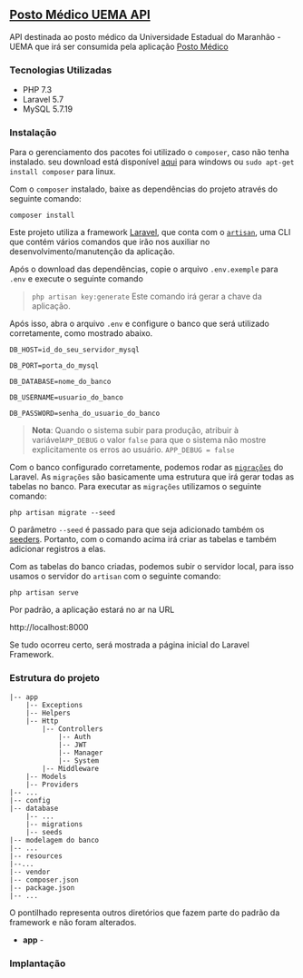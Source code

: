 
## [Posto Médico UEMA API](http://www.postomedico.ga)
API destinada ao posto médico da Universidade Estadual do Maranhão - UEMA que irá ser consumida pela aplicação   [Posto Médico](https://github.com/alexilallas/Posto-Medico-com-Angular-8)

### Tecnologias Utilizadas

* PHP 7.3
* Laravel 5.7
* MySQL 5.7.19

### Instalação

Para o gerenciamento dos pacotes foi utilizado o `composer`, caso não tenha instalado. seu download está disponível [aqui](https://getcomposer.org/) para windows ou `sudo apt-get install composer` para linux.
 
 Com o `composer` instalado, baixe as dependências do projeto através do seguinte comando:

 `composer install`

Este projeto utiliza a framework [Laravel](https://laravel.com/docs/5.7/installation), que conta com o  [`artisan`](https://laravel.com/docs/5.7/artisan),  uma CLI que contém vários comandos que irão nos auxiliar no desenvolvimento/manutenção da aplicação.

Após o download das dependências, copie o arquivo `.env.exemple` para `.env`  e execute o seguinte comando 

>`php artisan key:generate` 
>Este comando irá gerar a chave da aplicação.

Após isso, abra o arquivo `.env` e configure o banco que será utilizado corretamente, como mostrado abaixo.

`DB_HOST=id_do_seu_servidor_mysql`

`DB_PORT=porta_do_mysql`

`DB_DATABASE=nome_do_banco`

`DB_USERNAME=usuario_do_banco`

`DB_PASSWORD=senha_do_usuario_do_banco`

>**Nota**: Quando o sistema subir para produção, atribuir à variável`APP_DEBUG` o valor `false` para que o sistema não mostre explicitamente  os erros ao usuário.
`APP_DEBUG = false`

Com o banco configurado corretamente, podemos rodar as [`migrações`](https://laravel.com/docs/5.7/migrations) do Laravel. As `migrações` são basicamente uma estrutura que irá gerar todas as tabelas no banco.
Para executar as `migrações` utilizamos o seguinte comando:

`php artisan migrate --seed`

O parâmetro `--seed` é passado para que seja adicionado também os [seeders](https://laravel.com/docs/5.7/seeding). Portanto, com o comando acima irá criar as tabelas e também  adicionar registros a elas.

Com as tabelas do banco criadas, podemos subir o servidor local, para isso usamos o servidor do `artisan` com o seguinte comando:

`php artisan serve`

Por padrão, a aplicação estará no ar na URL 

http://localhost:8000

Se tudo ocorreu certo, será mostrada a página inicial do Laravel Framework.

### Estrutura do projeto

````
|-- app
	|-- Exceptions
	|-- Helpers
	|-- Http
		|-- Controllers
			|-- Auth
			|-- JWT
			|-- Manager
			|-- System
		|-- Middleware
	|-- Models
	|-- Providers
|-- ...
|-- config
|-- database
	|-- ...
	|-- migrations
	|-- seeds
|-- modelagem do banco
|-- ...
|-- resources
|--...
|-- vendor
|-- composer.json
|-- package.json
|-- ...
````
O pontilhado representa outros diretórios que fazem parte do padrão da framework e não foram alterados.
	


 - **app** -



### Implantação


